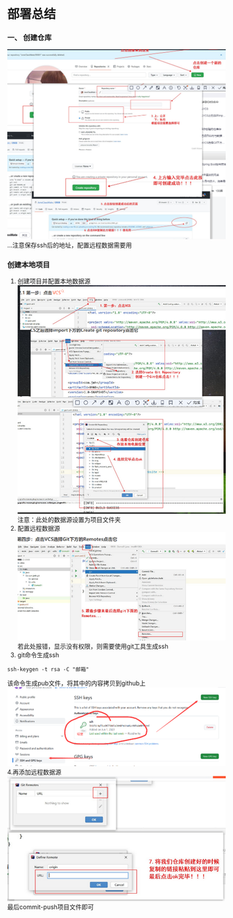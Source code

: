 # 部署总结
### 一、 创建仓库
![img.png](mdimages/img.png)
...注意保存ssh后的地址，配置远程数据需要用
### 创建本地项目
1. 创建项目并配置本地数据源
![img.png](mdimages/img_1.png)
注意：此处的数据源设置为项目文件夹
2. 配置远程数据源
![img.png](mdimages/img_2.png)
若此处报错，显示没有权限，则需要使用git工具生成ssh
3. git命令生成ssh
```text
ssh-keygen -t rsa -C "邮箱"
```
该命令生成pub文件，将其中的内容拷贝到github上
![img_png](mdimages/img_3.png)
4.再添加远程数据源
![img_png](mdimages/img_4.png)
最后commit-push项目文件即可
